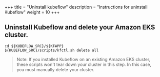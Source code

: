 +++
title = "Uninstall kubeflow"
description = "Instructions for uninstall Kubeflow"
weight = 10
+++


## Uninstall Kubeflow and delete your Amazon EKS cluster.

```
cd ${KUBEFLOW_SRC}/${KFAPP}
${KUBEFLOW_SRC}/scripts/kfctl.sh delete all
```

> Note: If you installed Kubeflow on an existing Amazon EKS cluster, these scripts won't tear down your cluster in this step. In this case, you must manually delete your cluster.




